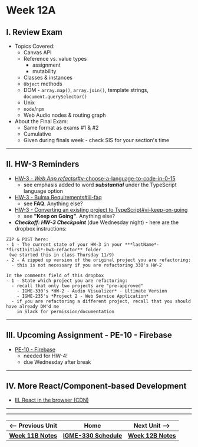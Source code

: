 # Week 12A

## I. Review Exam
- Topics Covered:
  - Canvas API
  - Reference vs. value types
    - assignment
    - mutability
  - Classes & instances
  - `Object` methods
  - DOM - `array.map()`, `array.join()`, template strings, `document.querySelector()`
  - Unix
  - `node`/`npm`
  - Web Audio nodes & routing graph
- About the Final Exam:
  - Same format as exams #1 & #2
  - Cumulative
  - Given during finals week - check SIS for your section's time

--- 

## II. HW-3 Reminders

- [HW-3 - *Web App refactor*#v-choose-a-language-to-code-in-0-15](../hw/hw-3.md#v-choose-a-language-to-code-in-0-15)
  - see emphasis added to word ***substantial*** under the TypeScript language option
- [HW-3 - Bulma Requirements#iii-faq](../hw/hw3-bulma-requirements.md#iii-faq)
  - see **FAQ**. Anything else?
- [HW-3 - Converting an existing project to TypeScript#vi-keep-on-going](../hw/hw3-typescript-notes.md#vi-keep-on-going)
  - see **"Keep on Going"**. Anything else?
- ***Checkoff: HW-3 Checkpoint*** (due Wednesday night) - here are the dropbox instructions:

```
ZIP & POST here:
- 1 - The current state of your HW-3 in your ***lastName*-*firstInitial*-hw3-refactor** folder
 (we started this in class Thursday 11/9)
- 2 - A zipped up version of the original project you are refactoring:
  - this is not necessary if you are refactoring 330's HW-2
  
In the comments field of this dropbox
- 1 - State which project you are refactoring:
  - recall that only two projects are "pre-approved"
    - IGME-330's *HW-2 - Audio Visualizer* - Ultimate Version
    - IGME-235's *Project 2 - Web Service Application*
  - if you are refactoring a different project, recall that you should have already DM'd me
    in Slack for permission/documentation
```

---

## III. Upcoming Assignment - PE-10 - Firebase
- [PE-10 - Firebase](../pe/pe-10.md)
  - needed for HW-4!
  - due Wednesday after break

---

## IV. More React/Component-based Development
- [III. React in the browser (CDN)](../notes/react-intro.md#iii-react-in-the-browser)

---
---

| <-- Previous Unit | Home | Next Unit -->
| --- | --- | --- 
| [**Week 11B Notes**](11B.md)  |  [**IGME-330 Schedule**](../schedule.md) | [**Week 12B Notes**](12B.md)
